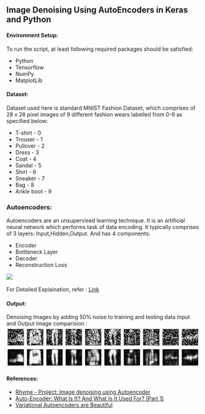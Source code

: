 ## Image Denoising Using AutoEncoders in Keras and Python

#### Environment Setup:
To run the script, at least following required packages should be satisfied:

* Python 
* Tensorflow
* NumPy 
* MatplotLib

#### Dataset:
Dataset used here is standard MNIST Fashion Dataset, which comprises of 28 x 28 pixel images of 9 different fashion wears labelled from 0-9 as specified below:
* T-shirt     -   0
* Trouser     -   1
* Pullover    -   2
* Dress       -   3
* Coat        -   4
* Sandal      -   5
* Shirt       -   6
* Sneaker     -   7
* Bag         -   8
* Ankle boot  -   9

### Autoencoders:
Autoencoders are an unsupervised learning technique. It is an artificial neural network which performs task of data encoding.
It typically comprises of 3 layers: Input,Hidden,Output.
And has 4 components:
* Encoder
* Bottleneck Layer
* Decoder
* Reconstruction Loss

<img src="https://d1jnx9ba8s6j9r.cloudfront.net/blog/wp-content/uploads/2018/10/1_has2O8b3HAUqvcqqLrlBQA-768x281.png"></img>

For Detailed Explaination, refer : 
[Link](https://medium.com/@anushka.madwt/what-is-auto-encoder-in-deep-learning-5d668f94651b)
#### Output: 
Denoising Images by adding 50% noise to training and testing data
Input and Output Image comparision :
![Image](https://github.com/anushkajain97/Image_denoising_using_Autoencoder/blob/master/Output_comparision_image.png)

#### References:
 * [Rhyme - Project: Image denoising using Autoencoder](https://www.coursera.org/learn/autoencoders-image-denoising/home/welcome)
 * [Auto-Encoder: What Is It? And What Is It Used For? (Part 1)](https://towardsdatascience.com/auto-encoder-what-is-it-and-what-is-it-used-for-part-1-3e5c6f017726)
 * [Variational Autoencoders are Beautiful](https://www.compthree.com/blog/autoencoder/)
